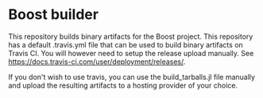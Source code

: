 # Boost builder

This repository builds binary artifacts for the Boost project.
This repository has a default .travis.yml file that can be used to build
binary artifacts on Travis CI. You will however need to setup the release
upload manually. See https://docs.travis-ci.com/user/deployment/releases/.

If you don't wish to use travis, you can use the build_tarballs.jl
file manually and upload the resulting artifacts to a hosting provider
of your choice.
